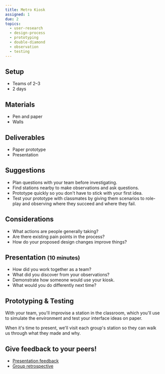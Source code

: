 ```yaml
---
title: Metro Kiosk
assigned: 1
due: 2
topics:
  - user-research
  - design-process
  - prototyping
  - double-diamond
  - observation
  - testing
---
```


Setup
-----

- Teams of 2–3
- 2 days


Materials
---------

- Pen and paper
- Walls


Deliverables
------------

- Paper prototype
- Presentation


Suggestions
-----------

- Plan questions with your team before investigating.
- Find stations nearby to make observations and ask questions.
- Prototype quickly so you don't have to stick with your first idea.
- Test your prototype with classmates by giving them scenarios to role-play and observing where they succeed and where they fail.


Considerations
--------------

- What actions are people generally taking?
- Are there existing pain points in the process?
- How do your proposed design changes improve things?


Presentation <small>(10 minutes)</small>
----------------------------------------

- How did you work together as a team?
- What did you discover from your observations?
- Demonstrate how someone would use your kiosk.
- What would you do differently next time?


Prototyping & Testing
---------------------

With your team, you'll improvise a station in the classroom, which you'll use to simulate the environment and test your interface ideas on paper.

When it's time to present, we'll visit each group's station so they can walk us through what they made and why.


Give feedback to your peers!
---------------------------

- [Presentation feedback](https://drive.google.com/drive/u/0/folders/1C7we5L6ZPwrYS0Z3IDrvFeth6yHYNYwO)
- [Group retrospective](https://drive.google.com/drive/u/0/folders/1QsM0w7gAPTm8StCJUyxrlvUCTglD4P8O)
